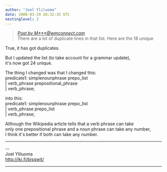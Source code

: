 ```yaml
---
author: "Joel Yliluoma"
date: 2008-03-29 20:32:35 UTC
nestinglevel: 2
---
```

> [_Post by M\*\*\*@wmconnect.com_](/0sXdq1DD/grammar-question-imperative-and-predicate#post13)  
> There are a lot of duplicate lines in that list. Here are the 18 unique  
> 

True, it has got duplicates.  
  
But I updated the list (to take account for a grammar update),  
it's now got 24 unique.  
  
The thing I changed was that I changed this:  
predicate1: simplenounphrase prepo\_list  
| verb\_phrase prepositional\_phrase  
| verb\_phrase;  
  
into this:  
predicate1: simplenounphrase prepo\_list  
| verb\_phrase prepo\_list  
| verb\_phrase;  
  
Although the Wikipedia article tells that a verb phrase can take  
only one prepositional phrase and a noun phrase can take any number,  
I think it's better if both can take any number.  

***

\--  
Joel Yliluoma  
http://iki.fi/bisqwit/  


***